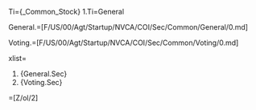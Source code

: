 Ti={_Common_Stock}
1.Ti=General

General.=[F/US/00/Agt/Startup/NVCA/COI/Sec/Common/General/0.md]

Voting.=[F/US/00/Agt/Startup/NVCA/COI/Sec/Common/Voting/0.md]

xlist=<ol><li>{General.Sec}<li>{Voting.Sec}</ol>

=[Z/ol/2]
